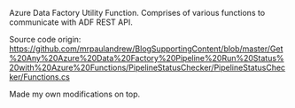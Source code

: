 Azure Data Factory Utility Function.
Comprises of various functions to communicate with ADF REST API.

Source code origin: https://github.com/mrpaulandrew/BlogSupportingContent/blob/master/Get%20Any%20Azure%20Data%20Factory%20Pipeline%20Run%20Status%20with%20Azure%20Functions/PipelineStatusChecker/PipelineStatusChecker/Functions.cs

Made my own modifications on top.
